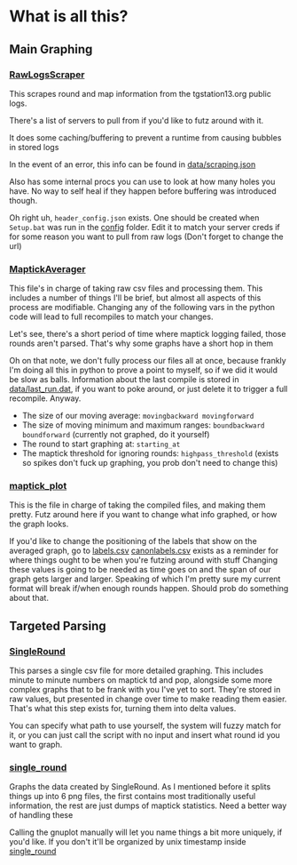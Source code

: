 # What is all this?

## Main Graphing

### [RawLogsScraper](RawLogsScraper.py)

This scrapes round and map information from the tgstation13.org public logs.

There's a list of servers to pull from if you'd like to futz around with it.

It does some caching/buffering to prevent a runtime from causing bubbles in stored logs

In the event of an error, this info can be found in [data/scraping.json](data/scraping.json)

Also has some internal procs you can use to look at how many holes you have. No way to self heal if they happen before buffering was introduced though.

Oh right uh, `header_config.json` exists. One should be created when `Setup.bat` was run in the [config](config) folder. Edit it to match your server creds if for some reason you want to pull from raw logs (Don't forget to change the url)

### [MaptickAverager](MaptickAverager.py)

This file's in charge of taking raw csv files and processing them. This includes a number of things
I'll be brief, but almost all aspects of this process are modifiable. Changing any of the following vars in the python code will lead to full recompiles to match your changes.

Let's see, there's a short period of time where maptick logging failed, those rounds aren't parsed. That's why some graphs have a short hop in them

Oh on that note, we don't fully process our files all at once, because frankly I'm doing all this in python to prove a point to myself, so if we did it would be slow as balls. Information about the last compile is stored in [data/last_run.dat](data/last_run.dat), if you want to poke around, or just delete it to trigger a full recompile. Anyway.

- The size of our moving average: `movingbackward movingforward`
- The size of moving minimum and maximum ranges: `boundbackward boundforward` (currently not graphed, do it yourself)
- The round to start graphing at: `starting_at`
- The maptick threshold for ignoring rounds: `highpass_threshold` (exists so spikes don't fuck up graphing, you prob don't need to change this)

### [maptick_plot](maptick_plot.gnuplot)

This is the file in charge of taking the compiled files, and making them pretty. Futz around here if you want to change what info graphed, or how the graph looks.

If you'd like to change the positioning of the labels that show on the averaged graph, go to [labels.csv](labels.csv) 
[canonlabels.csv](labels.csv) exists as a reminder for where things ought to be when you're futzing around with stuff
Changing these values is going to be needed as time goes on and the span of our graph gets larger and larger. Speaking of which I'm pretty sure my current format will break if/when enough rounds happen. Should prob do something about that.

## Targeted Parsing

### [SingleRound](SingleRound.py)

This parses a single csv file for more detailed graphing. This includes minute to minute numbers on maptick td and pop, alongside some more complex graphs that to be frank with you I've yet to sort. They're stored in raw values, but presented in change over time to make reading them easier. That's what this step exists for, turning them into delta values.

You can specify what path to use yourself, the system will fuzzy match for it, or you can just call the script with no input and insert what round id you want to graph.

### [single_round](single_round/single_round.gnuplot)

Graphs the data created by SingleRound. As I mentioned before it splits things up into 6 png files, the first contains most traditionally useful information, the rest are just dumps of maptick statistics. Need a better way of handling these

Calling the gnuplot manually will let you name things a bit more uniquely, if you'd like. If you don't it'll be organized by unix timestamp inside [single_round](single_round/)
